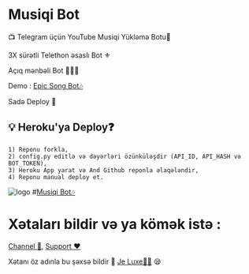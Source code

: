 # Musiqi Bot

📺 Telegram üçün YouTube Musiqi Yükləmə Botu🔮

3X sürətli Telethon əsaslı Bot ⚜

Açıq mənbəli Bot 👨🏻‍💻

Demo : [Epic Song Bot🎶](https:t.me/.....)

Sadə Deploy 🤗

## 💡 Heroku'ya Deploy❓️
```
1) Reponu forkla,
2) config.py editlə və dəyərləri özünküləşdir (API_ID, API_HASH və BOT_TOKEN),
3) Heroku App yarat və And Github reponla əlaqələndir, 
4) Reponu manual deploy et. 
```
![logo](https://telegra.ph/file/17a93ff1382771c992964.jpg)
#[Musiqi Bot🎶](https:t.me/....)

# Xətaları bildir və ya kömək istə :
[Channel 💬](https://t.me/EpicProjects), 
[Support ❤️](https://t.me/EpicSup) 

Xətanı öz adınla bu şəxsə bildir 📲 [Je Luxe🧑‍💻](https://t.me/sammekkim) 😪
